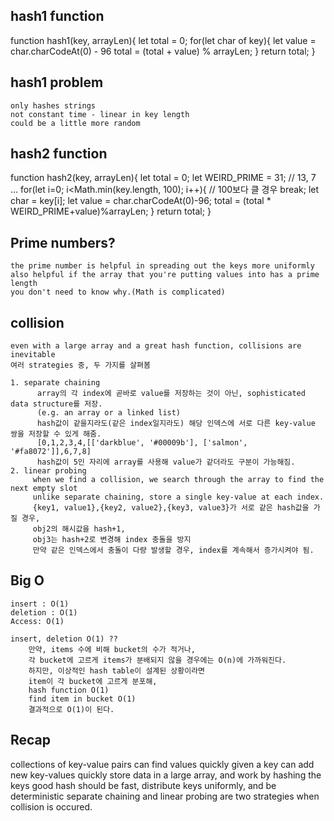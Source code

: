 ## hash1 function

function hash1(key, arrayLen){
    let total = 0;
    for(let char of key){
        let value = char.charCodeAt(0) - 96
        total = (total + value) % arrayLen;
    }
    return total;
}

## hash1 problem
    only hashes strings
    not constant time - linear in key length
    could be a little more random

## hash2 function

function hash2(key, arrayLen){
    let total = 0;
    let WEIRD_PRIME = 31; // 13, 7 ...
    for(let i=0; i<Math.min(key.length, 100); i++){ // 100보다 클 경우 break;
        let char = key[i];
        let value = char.charCodeAt(0)-96;
        total = (total * WEIRD_PRIME+value)%arrayLen;
    }
    return total;
} 

## Prime numbers?

    the prime number is helpful in spreading out the keys more uniformly
    also helpful if the array that you're putting values into has a prime length
    you don't need to know why.(Math is complicated)

## collision

    even with a large array and a great hash function, collisions are inevitable
    여러 strategies 중, 두 가지를 살펴봄
    
    1. separate chaining
          array의 각 index에 곧바로 value를 저장하는 것이 아닌, sophisticated data structure를 저장.
          (e.g. an array or a linked list)
          hash값이 같을지라도(같은 index일지라도) 해당 인덱스에 서로 다른 key-value 쌍을 저장할 수 있게 해줌.
          [0,1,2,3,4,[['darkblue', '#00009b'], ['salmon', '#fa8072']],6,7,8]
          hash값이 5인 자리에 array를 사용해 value가 같더라도 구분이 가능해짐.
    2. linear probing
         when we find a collision, we search through the array to find the next empty slot
         unlike separate chaining, store a single key-value at each index.
         {key1, value1},{key2, value2},{key3, value3}가 서로 같은 hash값을 가질 경우,
         obj2의 해시값을 hash+1,
         obj3는 hash+2로 변경해 index 충돌을 방지
         만약 같은 인덱스에서 충돌이 다량 발생할 경우, index를 계속해서 증가시켜야 됨.
         
         
## Big O

    insert : O(1)
    deletion : O(1)
    Access: O(1)

    insert, deletion O(1) ??
        만약, items 수에 비해 bucket의 수가 적거나,
        각 bucket에 고르게 items가 분배되지 않을 경우에는 O(n)에 가까워진다.
        하지만, 이상적인 hash table이 설계된 상황이라면 
        item이 각 bucket에 고르게 분포해, 
        hash function O(1)
        find item in bucket O(1)
        결과적으로 O(1)이 된다.

## Recap

collections of key-value pairs
can find values quickly given a key
can add new key-values quickly
store data in a large array, and work by hashing the keys
good hash should be fast, distribute keys uniformly, and be deterministic
separate chaining and linear probing are two strategies when collision is occured.
